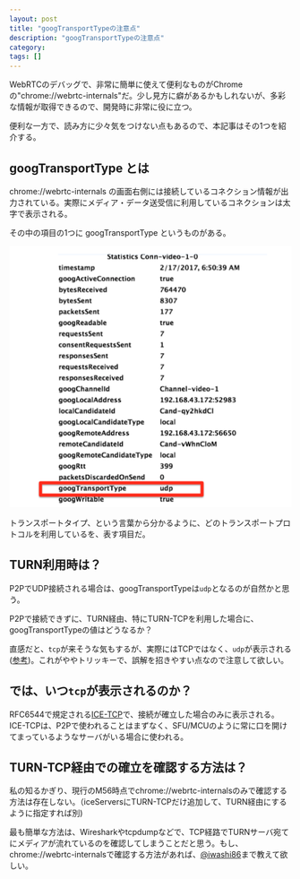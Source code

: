 ```yaml
---
layout: post
title: "googTransportTypeの注意点"
description: "googTransportTypeの注意点"
category: 
tags: []
---
```


WebRTCのデバッグで、非常に簡単に使えて便利なものがChromeの"chrome://webrtc-internals"だ。少し見方に癖があるかもしれないが、多彩な情報が取得できるので、開発時に非常に役に立つ。

便利な一方で、読み方に少々気をつけない点もあるので、本記事はその1つを紹介する。

## googTransportType とは

chrome://webrtc-internals の画面右側には接続しているコネクション情報が出力されている。実際にメディア・データ送受信に利用しているコネクションは太字で表示される。

その中の項目の1つに googTransportType というものがある。

![googTransportType](/assets/images/20170217_chromewebrtcinternal.png)

トランスポートタイプ、という言葉から分かるように、どのトランスポートプロトコルを利用しているを、表す項目だ。

## TURN利用時は？

P2PでUDP接続される場合は、googTransportTypeは`udp`となるのが自然かと思う。

P2Pで接続できずに、TURN経由、特にTURN-TCPを利用した場合に、googTransportTypeの値はどうなるか？

直感だと、`tcp`が来そうな気もするが、実際にはTCPではなく、`udp`が表示される([参考](https://bugs.chromium.org/p/webrtc/issues/detail?id=2985))。これがややトリッキーで、誤解を招きやすい点なので注意して欲しい。

## では、いつ`tcp`が表示されるのか？

RFC6544で規定される[ICE-TCP](https://tools.ietf.org/html/rfc6544)で、接続が確立した場合のみに表示される。ICE-TCPは、P2Pで使われることはまずなく、SFU/MCUのように常に口を開けてまっているようなサーバがいる場合に使われる。

## TURN-TCP経由での確立を確認する方法は？

私の知るかぎり、現行のM56時点でchrome://webrtc-internalsのみで確認する方法は存在しない。（iceServersにTURN-TCPだけ追加して、TURN経由にするように指定すれば別)

最も簡単な方法は、Wiresharkやtcpdumpなどで、TCP経路でTURNサーバ宛てにメディアが流れているのを確認してしまうことだと思う。もし、chrome://webrtc-internalsで確認する方法があれば、[@iwashi86](https://twitter.com/iwashi86)まで教えて欲しい。

